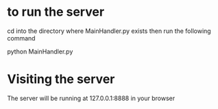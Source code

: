 # to run the server 

cd into the directory where MainHandler.py exists then run the following command

python MainHandler.py


# Visiting the server
The server will be running at 127.0.0.1:8888 in your browser